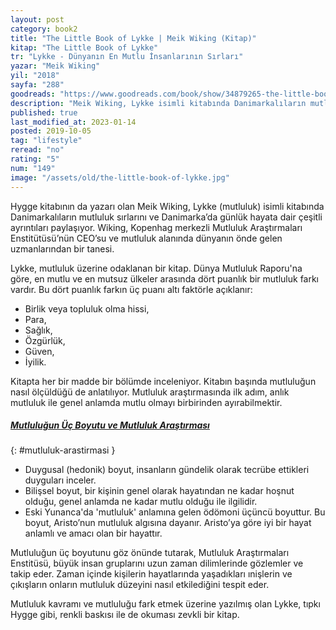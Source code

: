 ```yaml
---
layout: post
category: book2
title: "The Little Book of Lykke | Meik Wiking (Kitap)"
kitap: "The Little Book of Lykke"
tr: "Lykke - Dünyanın En Mutlu İnsanlarının Sırları"
yazar: "Meik Wiking"
yil: "2018"
sayfa: "288"
goodreads: "https://www.goodreads.com/book/show/34879265-the-little-book-of-lykke"
description: "Meik Wiking, Lykke isimli kitabında Danimarkalıların mutluluk sırlarını ve Danimarka’da günlük hayata dair çeşitli ayrıntıları paylaşıyor."
published: true
last_modified_at: 2023-01-14
posted: 2019-10-05
tag: "lifestyle"
reread: "no"
rating: "5"
num: "149"
image: "/assets/old/the-little-book-of-lykke.jpg"
---
```


Hygge kitabının da yazarı olan Meik Wiking, Lykke (mutluluk) isimli kitabında Danimarkalıların mutluluk sırlarını ve Danimarka’da günlük hayata dair çeşitli ayrıntıları paylaşıyor. Wiking, Kopenhag merkezli Mutluluk Araştırmaları Enstitütüsü’nün CEO’su ve mutluluk alanında dünyanın önde gelen uzmanlarından bir tanesi.

Lykke, mutluluk üzerine odaklanan bir kitap. Dünya Mutluluk Raporu'na göre, en mutlu ve en mutsuz ülkeler arasında dört puanlık bir mutluluk farkı vardır. Bu dört puanlık farkın üç puanı altı faktörle açıklanır:

- Birlik veya topluluk olma hissi,
- Para,
- Sağlık,
- Özgürlük,
- Güven,
- İyilik.

Kitapta her bir madde bir bölümde inceleniyor. Kitabın başında mutluluğun nasıl ölçüldüğü de anlatılıyor. Mutluluk araştırmasında ilk adım, anlık mutluluk ile genel anlamda mutlu olmayı birbirinden ayırabilmektir.

##### [Mutluluğun Üç Boyutu ve Mutluluk Araştırması](#mutluluk-arastirmasi)

{: #mutluluk-arastirmasi }

- Duygusal (hedonik) boyut, insanların gündelik olarak tecrübe ettikleri duyguları inceler.
- Bilişsel boyut, bir kişinin genel olarak hayatından ne kadar hoşnut olduğu, genel anlamda ne kadar mutlu olduğu ile ilgilidir.
- Eski Yunanca'da 'mutluluk' anlamına gelen ödömoni üçüncü boyuttur. Bu boyut, Aristo’nun mutluluk algısına dayanır. Aristo’ya göre iyi bir hayat anlamlı ve amacı olan bir hayattır.

Mutluluğun üç boyutunu göz önünde tutarak, Mutluluk Araştırmaları Enstitüsü, büyük insan gruplarını uzun zaman dilimlerinde gözlemler ve takip eder. Zaman içinde kişilerin hayatlarında yaşadıkları ınişlerin ve çıkışların onların mutluluk düzeyini nasıl etkilediğini tespit eder.

Mutluluk kavramı ve mutluluğu fark etmek üzerine yazılmış olan Lykke, tıpkı Hygge gibi, renkli baskısı ile de okuması zevkli bir kitap.
